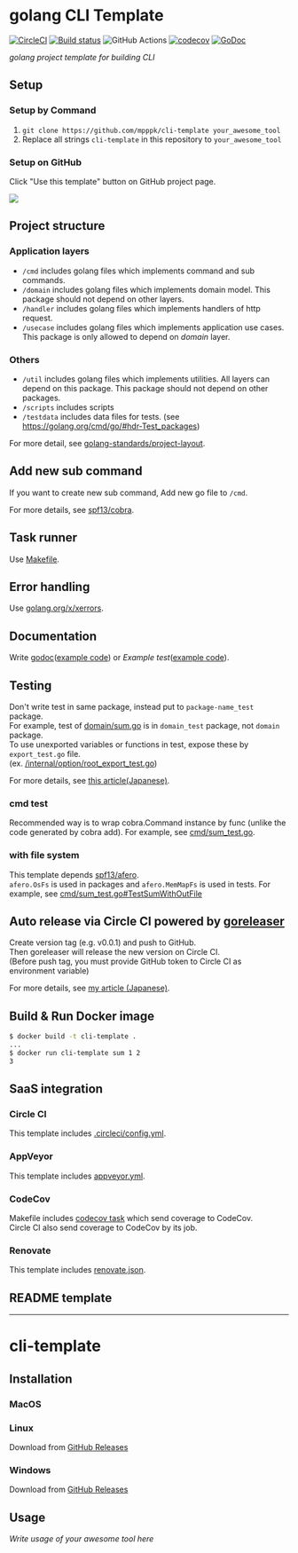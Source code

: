 # golang CLI Template
[![CircleCI](https://circleci.com/gh/mpppk/cli-template.svg?style=svg)](https://circleci.com/gh/mpppk/cli-template)
[![Build status](https://ci.appveyor.com/api/projects/status/qv1fyq6fm8ni4cne?svg=true)](https://ci.appveyor.com/project/mpppk/cli-template)
![GitHub Actions](https://github.com/mpppk/cli-template/workflows/Go/badge.svg)
[![codecov](https://codecov.io/gh/mpppk/cli-template/branch/master/graph/badge.svg)](https://codecov.io/gh/mpppk/cli-template)
[![GoDoc](https://godoc.org/github.com/mpppk/cli-template?status.svg)](https://godoc.org/github.com/mpppk/cli-template)

*golang project template for building CLI*

## Setup
### Setup by Command
1. `git clone https://github.com/mpppk/cli-template your_awesome_tool`
1. Replace all strings `cli-template` in this repository to `your_awesome_tool`

### Setup on GitHub
Click "Use this template" button on GitHub project page.

![](https://github.com/mpppk/cli-template/wiki/images/template-button.png)

## Project structure
### Application layers
* `/cmd` includes golang files which implements command and sub commands.
* `/domain` includes golang files which implements domain model. This package should not depend on other layers.
* `/handler` includes golang files which implements handlers of http request.
* `/usecase` includes golang files which implements application use cases. This package is only allowed to depend on *domain* layer.

### Others
* `/util` includes golang files which implements utilities. All layers can depend on this package. This package should not depend on other packages.
* `/scripts` includes scripts
* `/testdata` includes data files for tests. (see https://golang.org/cmd/go/#hdr-Test_packages)

For more detail, see [golang-standards/project-layout](https://github.com/golang-standards/project-layout).

## Add new sub command
If you want to create new sub command, Add new go file to `/cmd`.

For more details, see [spf13/cobra](https://github.com/spf13/cobra).

## Task runner
Use [Makefile](https://github.com/mpppk/cli-template/blob/master/Makefile).

## Error handling
Use [golang.org/x/xerrors](https://godoc.org/golang.org/x/xerrors).

## Documentation
Write [godoc](https://blog.golang.org/godoc-documenting-go-code)([example code](https://github.com/mpppk/cli-template/blob/master/pkg/sum/sum.go#L9))
 or *Example test*([example code](https://github.com/mpppk/cli-template/blob/master/pkg/sum/sum_test.go#L13-L18https://github.com/mpppk/cli-template/blob/master/pkg/sum/sum_test.go#L13-L18)).

## Testing
Don't write test in same package, instead put to `package-name_test` package.  
For example, test of [domain/sum.go](https://github.com/mpppk/cli-template/blob/master/domain/sum_test.go) is in `domain_test` package, not `domain` package.  
To use unexported variables or functions in test, expose these by `export_test.go` file.  
(ex. [/internal/option/root_export_test.go](https://github.com/mpppk/cli-template/blob/master/internal/option/root_export_test.go))

For more details, see [this article(Japanese)](https://tech.mercari.com/entry/2018/08/08/080000).

### cmd test
Recommended way is to wrap cobra.Command instance by func (unlike the code generated by cobra add).
For example, see [cmd/sum_test.go](https://github.com/mpppk/cli-template/blob/master/cmd/sum_test.go).

### with file system
This template depends [spf13/afero](https://github.com/spf13/afero).  
`afero.OsFs` is used in packages and `afero.MemMapFs` is used in tests.
For example, see [cmd/sum_test.go#TestSumWithOutFile](https://github.com/mpppk/cli-template/blob/master/cmd/sum_test.go)

## Auto release via Circle CI powered by [goreleaser](https://github.com/goreleaser/goreleaser)
Create version tag (e.g. v0.0.1) and push to GitHub.  
Then goreleaser will release the new version on Circle CI.  
(Before push tag, you must provide GitHub token to Circle CI as environment variable)

For more details, see [my article (Japanese)](https://qiita.com/mpppk/items/ab328356ca14938a1208).

## Build & Run Docker image

```bash
$ docker build -t cli-template .
...
$ docker run cli-template sum 1 2
3
```

## SaaS integration
### Circle CI
This template includes [.circleci/config.yml](https://github.com/mpppk/cli-template/blob/master/.circleci/config.yml).

### AppVeyor
This template includes [appveyor.yml](https://github.com/mpppk/cli-template/blob/master/appveyor.yml).

### CodeCov
Makefile includes [codecov task](https://github.com/mpppk/cli-template/blob/master/Makefile) which send coverage to CodeCov.  
Circle CI also send coverage to CodeCov by its job.

### Renovate
This template includes [renovate.json](https://github.com/mpppk/cli-template/blob/master/renovate.json).

## README template

--------

# cli-template

## Installation

### MacOS

### Linux
Download from [GitHub Releases](https://github.com/mpppk/cli-template/releases)

### Windows
Download from [GitHub Releases](https://github.com/mpppk/cli-template/releases)

## Usage

*Write usage of your awesome tool here*

